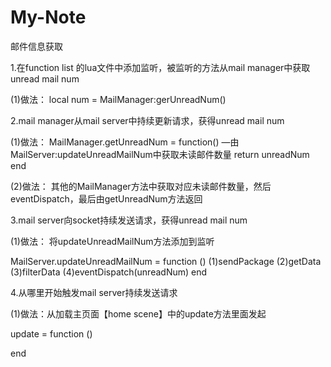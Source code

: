 # My-Note

邮件信息获取

1.在function list 的lua文件中添加监听，被监听的方法从mail manager中获取unread mail num

 (1)做法：
 local num = MailManager:gerUnreadNum()
 
2.mail manager从mail server中持续更新请求，获得unread mail num

 (1)做法：
 MailManager.getUnreadNum = function()
 	—由MailServer:updateUnreadMailNum中获取未读邮件数量
	return unreadNum
end
 
 (2)做法：
 其他的MailManager方法中获取对应未读邮件数量，然后eventDispatch，最后由getUnreadNum方法返回
 
3.mail server向socket持续发送请求，获得unread mail num

 (1)做法：
 将updateUnreadMailNum方法添加到监听
 
 MailServer.updateUnreadMailNum = function ()
    (1)sendPackage
    (2)getData
    (3)filterData
    (4)eventDispatch(unreadNum)
end
 
4.从哪里开始触发mail server持续发送请求

 (1)做法：从加载主页面【home scene】中的update方法里面发起
 
 update = function ()
 
 end
